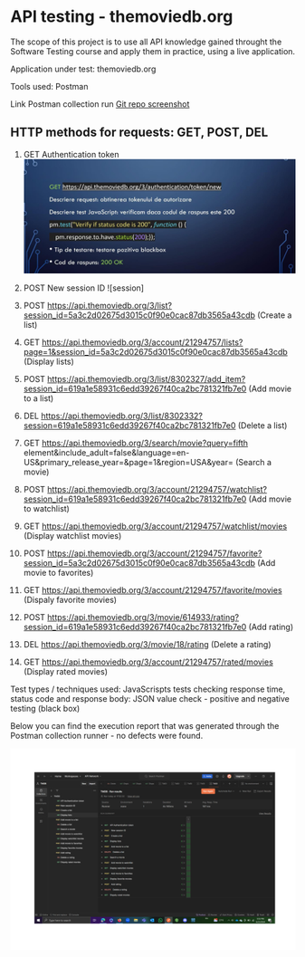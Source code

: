 # API testing - themoviedb.org

The scope of this project is to use all API knowledge gained throught the Software Testing course and apply them in practice, using a live application.

Application under test: themoviedb.org

Tools used: Postman

Link Postman collection run [Git repo screenshot](https://github.com/armandaskalu/API-testing-themoviedb.org/blob/main/TMDB.postman_test_run.json)

## HTTP methods for requests: GET, POST, DEL

1. GET Authentication token
![token](https://github.com/armandaskalu/API-testing-themoviedb.org/blob/main/1.jpg)
2. POST New session ID
![session]
3. POST https://api.themoviedb.org/3/list?session_id=5a3c2d02675d3015c0f90e0cac87db3565a43cdb (Create a list)

4. GET https://api.themoviedb.org/3/account/21294757/lists?page=1&session_id=5a3c2d02675d3015c0f90e0cac87db3565a43cdb (Display lists)

5. POST https://api.themoviedb.org/3/list/8302327/add_item?session_id=619a1e58931c6edd39267f40ca2bc781321fb7e0 (Add movie to a list)

6. DEL https://api.themoviedb.org/3/list/8302332?session=619a1e58931c6edd39267f40ca2bc781321fb7e0 (Delete a list)

7. GET https://api.themoviedb.org/3/search/movie?query=fifth element&include_adult=false&language=en-US&primary_release_year=&page=1&region=USA&year= (Search a movie)

8. POST https://api.themoviedb.org/3/account/21294757/watchlist?session_id=619a1e58931c6edd39267f40ca2bc781321fb7e0 (Add movie to watchlist)

9. GET https://api.themoviedb.org/3/account/21294757/watchlist/movies (Display watchlist movies)

10. POST https://api.themoviedb.org/3/account/21294757/favorite?session_id=5a3c2d02675d3015c0f90e0cac87db3565a43cdb (Add movie to favorites)

11. GET https://api.themoviedb.org/3/account/21294757/favorite/movies (Dispaly favorite movies)

12. POST https://api.themoviedb.org/3/movie/614933/rating?session_id=619a1e58931c6edd39267f40ca2bc781321fb7e0 (Add rating)

13. DEL https://api.themoviedb.org/3/movie/18/rating (Delete a rating)

14. GET https://api.themoviedb.org/3/account/21294757/rated/movies (Display rated movies)

Test types / techniques used: JavaScrispts tests checking response time, status code and response body: JSON value check - positive and negative testing (black box)

Below you can find the execution report that was generated through the Postman collection runner - no defects were found.

![Run Results](https://github.com/armandaskalu/API-testing-themoviedb.org/blob/main/Results.jpg)


